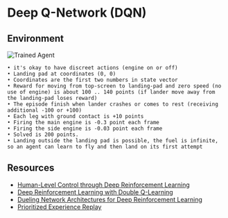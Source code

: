[//]: # (Image References)

[image1]: https://user-images.githubusercontent.com/10624937/42135612-cbff24aa-7d12-11e8-9b6c-2b41e64b3bb0.gif "Trained Agent"

# Deep Q-Network (DQN)

## Environment

![Trained Agent][image1]

	• it's okay to have discreet actions (engine on or off)
	• Landing pad at coordinates (0, 0)
	• Coordinates are the first two numbers in state vector
	• Reward for moving from top-screen to landing-pad and zero speed (no use of engine) is about 100 .. 140 points (if lander move away from the landing-pad loses reward)
	• The episode finish when lander crashes or comes to rest (receiving additional -100 or +100)
	• Each leg with ground contact is +10 points
	• Firing the main engine is -0.3 point each frame
	• Firing the side engine is -0.03 point each frame
	• Solved is 200 points.
    • Landing outside the landing pad is possible, the fuel is infinite, so an agent can learn to fly and then land on its first attempt


## Resources

- [Human-Level Control through Deep Reinforcement Learning](https://storage.googleapis.com/deepmind-media/dqn/DQNNaturePaper.pdf)
- [Deep Reinforcement Learning with Double Q-Learning](https://arxiv.org/abs/1509.06461)
- [Dueling Network Architectures for Deep Reinforcement Learning](https://arxiv.org/abs/1511.06581)
- [Prioritized Experience Replay](https://arxiv.org/abs/1511.05952)
